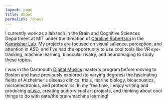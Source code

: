 ```yaml
---
layout: page
title: About
permalink: /about
---
```


I currently work as a lab tech in the Brain and Cognitive Sciences Department at MIT under the direction of [Caroline Robertson](https://www.robertsonlab.com/) in the [Kanwisher Lab](http://web.mit.edu/bcs/nklab/index.shtml). My projects are focused on visual salience, perception, and attention in ASD, and I've had the opportunity to use cool tools like VR eye-tracking, machine learning, binocular rivalry, and neuroimaging to study these topics.

I was in the Dartmouth [Digital Musics](https://music.dartmouth.edu/graduate) master's program before moving to Boston and have previously explored (to varying degrees) the fascinating fields of Alzheimer's disease clinical trials, marine biology, bioacoustics, microelectronics, and proteomics. In my free time, I enjoy writing and producing [music](https://soundcloud.com/sweatercore "Here are some sweater inspired beats."), creating audio-visual art projects, and thinking about cool things to do with data/the brain/machine learning!